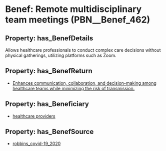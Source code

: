 # Benef: __Remote multidisciplinary team meetings__ (PBN__Benef_462)

## Property: has_BenefDetails

Allows healthcare professionals to conduct complex care decisions without physical gatherings, utilizing platforms such as Zoom.

## Property: has_BenefReturn

* [Enhances communication, collaboration, and decision-making among healthcare teams while minimizing the risk of transmission.](../BenefReturn/PBN__BenefReturn_498)

## Property: has_Beneficiary

* [healthcare providers](../Stakeholder/PBN__Stakeholder_121)

## Property: has_BenefSource

* [robbins_covid-19_2020](../Article/PBN__Article_93)

